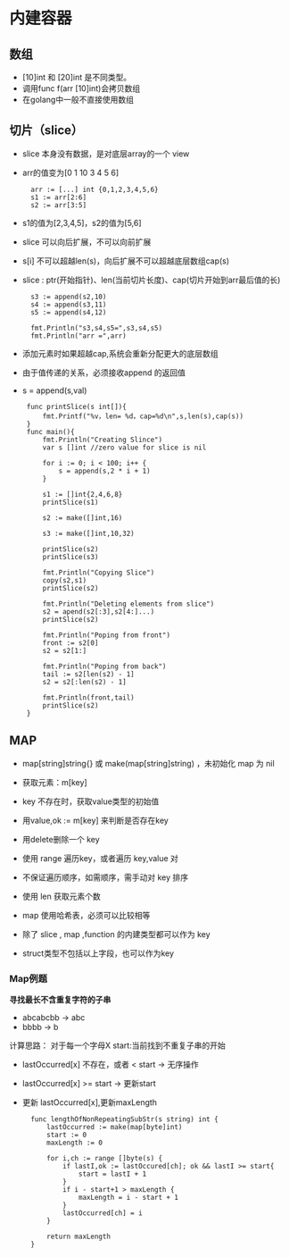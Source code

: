 # 内建容器 #

## 数组 ##

- [10]int 和 [20]int 是不同类型。
- 调用func f(arr [10]int)会拷贝数组
- 在golang中一般不直接使用数组


## 切片（slice） ##

- slice 本身没有数据，是对底层array的一个 view
- arr的值变为[0 1 10 3 4 5 6]

    
     	arr := [...] int {0,1,2,3,4,5,6}
	 	s1 := arr[2:6]
	 	s2 := arr[3:5]



- s1的值为[2,3,4,5]，s2的值为[5,6]
- slice 可以向后扩展，不可以向前扩展
- s[i] 不可以超越len(s)，向后扩展不可以超越底层数组cap(s)
- slice : ptr(开始指针)、len(当前切片长度)、cap(切片开始到arr最后值的长)	


    	s3 := append(s2,10)
		s4 := append(s3,11)
		s5 := append(s4,12)

		fmt.Println("s3,s4,s5=",s3,s4,s5)
		fmt.Println("arr =",arr)


- 添加元素时如果超越cap,系统会重新分配更大的底层数组
- 由于值传递的关系，必须接收append 的返回值
-  s = append(s,val)
		



		func printSlice(s int[]){
			fmt.Printf("%v，len= %d，cap=%d\n",s,len(s),cap(s))
		}
    	func main(){
			fmt.Println("Creating Slince")
			var s []int //zero value for slice is nil
			
			for i := 0; i < 100; i++ {
				s = append(s,2 * i + 1)
			}

			s1 := []int{2,4,6,8}
			printSlice(s1)

			s2 := make([]int,16)

			s3 := make([]int,10,32)

			printSlice(s2)
			printSlice(s3)

			fmt.Println("Copying Slice")
			copy(s2,s1)
			printSlice(s2)

			fmt.Println("Deleting elements from slice")
			s2 = apend(s2[:3],s2[4:]...)
			printSlice(s2)

			fmt.Println("Poping from front")
			front := s2[0]
			s2 = s2[1:]
			
			fmt.Println("Poping from back")
			tail := s2[len(s2) - 1]
			s2 = s2[:len(s2) - 1]

			fmt.Println(front,tail)
			printSlice(s2)
		}


## MAP ##

- map[string]string{} 或 make(map[string]string) ，未初始化 map 为 nil
- 获取元素：m[key]
- key 不存在时，获取value类型的初始值
- 用value,ok := m[key] 来判断是否存在key
- 用delete删除一个 key


- 使用 range 遍历key，或者遍历 key,value 对
- 不保证遍历顺序，如需顺序，需手动对 key 排序
- 使用 len 获取元素个数


- map 使用哈希表，必须可以比较相等
- 除了 slice , map ,function 的内建类型都可以作为 key
- struct类型不包括以上字段，也可以作为key


### Map例题 ###

**寻找最长不含重复字符的子串**

- abcabcbb -> abc
- bbbb -> b

计算思路： 对于每一个字母X
start:当前找到不重复子串的开始

- lastOccurred[x] 不存在，或者 < start -> 无序操作
- lastOccurred[x] >= start -> 更新start
- 更新 lastOccurred[x],更新maxLength


    	func lengthOfNonRepeatingSubStr(s string) int {
			lastOccurred := make(map[byte]int)
			start := 0
			maxLength := 0
			
			for i,ch := range []byte(s) {
				if lastI,ok := lastOccured[ch]; ok && lastI >= start{
					start = lastI + 1
				}
				if i - start+1 > maxLength {
					maxLength = i - start + 1
				}
				lastOccurred[ch] = i
			}

			return maxLength
		}